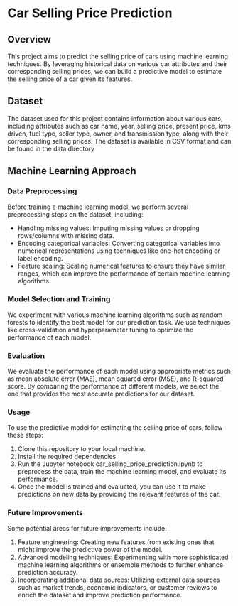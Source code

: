 # Car Selling Price Prediction

## Overview

This project aims to predict the selling price of cars using machine learning techniques. By leveraging historical data on various car attributes and their corresponding selling prices, we can build a predictive model to estimate the selling price of a car given its features.

## Dataset

The dataset used for this project contains information about various cars, including attributes such as car name, year, selling price, present price, kms driven, fuel type, seller type, owner, and transmission type, along with their corresponding selling prices. The dataset is available in CSV format and can be found in the data directory

## Machine Learning Approach

### Data Preprocessing

Before training a machine learning model, we perform several preprocessing steps on the dataset, including:
- Handling missing values: Imputing missing values or dropping rows/columns with missing data.
- Encoding categorical variables: Converting categorical variables into numerical representations using techniques like one-hot encoding or label encoding.
- Feature scaling: Scaling numerical features to ensure they have similar ranges, which can improve the performance of certain machine learning algorithms.

### Model Selection and Training

We experiment with various machine learning algorithms such as random forests to identify the best model for our prediction task. We use techniques like cross-validation and hyperparameter tuning to optimize the performance of each model.

### Evaluation

We evaluate the performance of each model using appropriate metrics such as mean absolute error (MAE), mean squared error (MSE), and R-squared score. By comparing the performance of different models, we select the one that provides the most accurate predictions for our dataset.

### Usage

To use the predictive model for estimating the selling price of cars, follow these steps:

1. Clone this repository to your local machine.
2. Install the required dependencies.
3. Run the Jupyter notebook car_selling_price_prediction.ipynb to preprocess the data, train the machine learning model, and evaluate its performance.
4. Once the model is trained and evaluated, you can use it to make predictions on new data by providing the relevant features of the car.

### Future Improvements

Some potential areas for future improvements include:
1. Feature engineering: Creating new features from existing ones that might improve the predictive power of the model.
2. Advanced modeling techniques: Experimenting with more sophisticated machine learning algorithms or ensemble methods to further enhance prediction accuracy.
3. Incorporating additional data sources: Utilizing external data sources such as market trends, economic indicators, or customer reviews to enrich the dataset and improve prediction performance.
